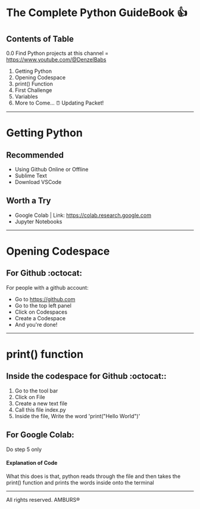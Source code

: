 # The Complete Python GuideBook 👍
## Contents of Table
 0.0 Find Python projects at this channel = https://www.youtube.com/@DenzelBabs
1. Getting Python
2. Opening Codespace
3. print() Function
4. First Challenge
5. Variables
6. More to Come... ⏰
Updating Packet!
***
# Getting Python
## Recommended
* Using Github Online or Offline
* Sublime Text
* Download VSCode
## Worth a Try
* Google Colab | Link: https://colab.research.google.com
* Jupyter Notebooks
***
# Opening Codespace
## For Github :octocat:
For people with a github account: 
* Go to https://github.com
* Go to the top left panel
* Click on Codespaces
* Create a Codespace
* And you're done!
***
# print() function
## Inside the codespace for Github :octocat::
1. Go to the tool bar
2. Click on File
3. Create a new text file
4. Call this file index.py
5. Inside the file, Write the word 'print("Hello World")'
## For Google Colab:
Do step 5 only
#### Explanation of Code
What this does is that, python reads through the file and then takes the print() function and prints the words inside onto the terminal
***
All rights reserved. AMBURS®️
